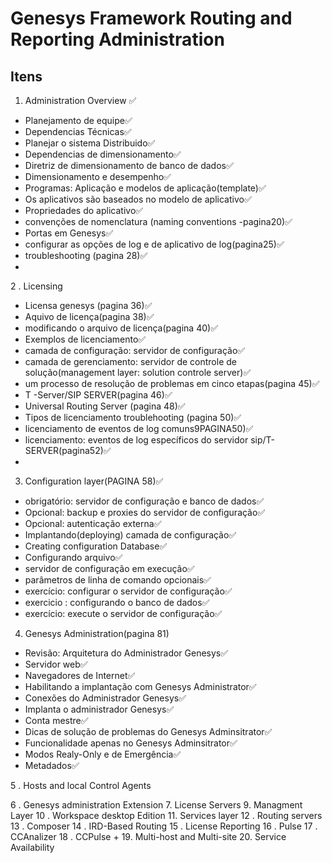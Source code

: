 # Genesys Framework Routing and Reporting Administration

## Itens 

1. Administration Overview ✅
- Planejamento de equipe✅
- Dependencias Técnicas✅
- Planejar o sistema Distribuido✅
- Dependencias de dimensionamento✅
- Diretriz de dimensionamento de banco de dados✅
- Dimensionamento e desempenho✅
- Programas: Aplicação e modelos de aplicação(template)✅
- Os aplicativos são baseados no modelo de aplicativo✅
- Propriedades do aplicativo✅
- convenções de nomenclatura (naming conventions -pagina20)✅
- Portas em Genesys✅
- configurar as opções de log e de aplicativo de log(pagina25)✅
- troubleshooting (pagina 28)✅
-
2 . Licensing
- Licensa genesys (pagina 36)✅
- Aquivo de licença(pagina 38)✅
-  modificando o arquivo de licença(pagina 40)✅
-  Exemplos de licenciamento✅
-  camada de configuração: servidor de configuração✅
-  camada de gerenciamento: servidor de controle de solução(management layer: solution controle server)✅
-   um processo de resolução de problemas em cinco etapas(pagina 45)✅
- T -Server/SIP SERVER(pagina 46)✅
- Universal Routing Server (pagina 48)✅
- Tipos de licenciamento troublehooting (pagina 50)✅
- licenciamento de eventos de log comuns9PAGINA50)✅
- licenciamento: eventos de log específicos do servidor sip/T-SERVER(pagina52)✅
-  
3. Configuration layer(PAGINA 58)✅
- obrigatório: servidor de configuração e banco de dados✅
- Opcional: backup e proxies do servidor de configuração✅
- Opcional: autenticação externa✅
- Implantando(deploying) camada de configuração✅
- Creating configuration Database✅
- Configurando arquivo✅
- servidor de configuração em execução✅
- parâmetros de linha de comando opcionais✅
- exercício: configurar o servidor de configuração✅
- exercicio : configurando o banco de dados✅
- exercício: execute o servidor de configuração✅
 
4. Genesys Administration(pagina 81)

- Revisão: Arquitetura do Administrador Genesys✅
- Servidor web✅
- Navegadores de Internet✅
- Habilitando a implantação com Genesys Administrator✅
- Conexões do Administrador Genesys✅
- Implanta o administrador Genesys✅
- Conta mestre✅
- Dicas de solução de problemas do Genesys Adminsitrator✅
- Funcionalidade apenas no Genesys Adminsitrator✅
- Modos Realy-Only e de Emergência✅
- Metadados✅

5 . Hosts and local Control Agents

6 . Genesys administration Extension
7. License Servers
9. Managment Layer
10 . Workspace desktop Edition
11. Services layer
12 . Routing servers
13 . Composer
14 . IRD-Based Routing
15 . License Reporting
16 . Pulse
17 . CCAnalizer
18 . CCPulse +
19. Multi-host and Multi-site
20. Service Availability





